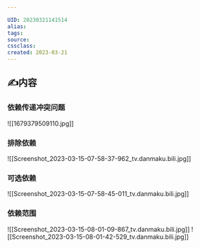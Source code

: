 ```yaml
---

UID: 20230321141514 
alias: 
tags: 
source: 
cssclass: 
created: 2023-03-21
---
```


## ✍内容


### 依赖传递冲突问题
![[1679379509110.jpg]]

### 排除依赖

![[Screenshot_2023-03-15-07-58-37-962_tv.danmaku.bili.jpg]]

### 可选依赖
![[Screenshot_2023-03-15-07-58-45-011_tv.danmaku.bili.jpg]]

### 依赖范围

![[Screenshot_2023-03-15-08-01-09-867_tv.danmaku.bili.jpg]]
![[Screenshot_2023-03-15-08-01-42-529_tv.danmaku.bili.jpg]]

